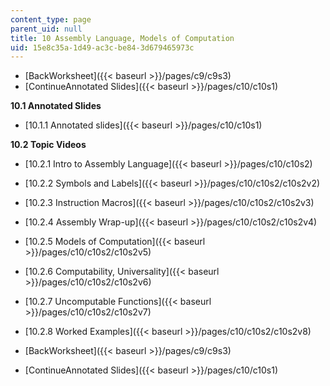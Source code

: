 ```yaml
---
content_type: page
parent_uid: null
title: 10 Assembly Language, Models of Computation
uid: 15e8c35a-1d49-ac3c-be84-3d679465973c
---
```


*   [BackWorksheet]({{< baseurl >}}/pages/c9/c9s3)
*   [ContinueAnnotated Slides]({{< baseurl >}}/pages/c10/c10s1)

**10.1 Annotated Slides**

*   [10.1.1 Annotated slides]({{< baseurl >}}/pages/c10/c10s1)

**10.2 Topic Videos**

*   [10.2.1 Intro to Assembly Language]({{< baseurl >}}/pages/c10/c10s2)
*   [10.2.2 Symbols and Labels]({{< baseurl >}}/pages/c10/c10s2/c10s2v2)
*   [10.2.3 Instruction Macros]({{< baseurl >}}/pages/c10/c10s2/c10s2v3)
*   [10.2.4 Assembly Wrap-up]({{< baseurl >}}/pages/c10/c10s2/c10s2v4)
*   [10.2.5 Models of Computation]({{< baseurl >}}/pages/c10/c10s2/c10s2v5)
*   [10.2.6 Computability, Universality]({{< baseurl >}}/pages/c10/c10s2/c10s2v6)
*   [10.2.7 Uncomputable Functions]({{< baseurl >}}/pages/c10/c10s2/c10s2v7)
*   [10.2.8 Worked Examples]({{< baseurl >}}/pages/c10/c10s2/c10s2v8)

*   [BackWorksheet]({{< baseurl >}}/pages/c9/c9s3)
*   [ContinueAnnotated Slides]({{< baseurl >}}/pages/c10/c10s1)